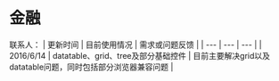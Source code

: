 # 金融

联系人：
| 更新时间 | 目前使用情况 | 需求或问题反馈 |
| --- | --- | --- |
| 2016/6/14  | datatable、grid、tree及部分基础控件 | 目前主要解决grid以及datatable问题，同时包括部分浏览器兼容问题 |
 